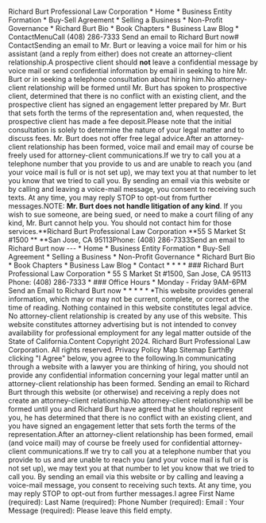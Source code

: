 Richard Burt Professional Law Corporation  * Home  * Business Entity Formation  * Buy-Sell Agreement  * Selling a Business  * Non-Profit Governance  * Richard Burt Bio  * Book Chapters  * Business Law Blog  * ContactMenuCall (408) 286-7333 Send an email to Richard Burt now# ContactSending an email to Mr. Burt or leaving a voice mail for him or his assistant (and a reply from either) does not create an attorney-client relationship.A prospective client should **not** leave a confidential message by voice mail or send confidential information by email in seeking to hire Mr. Burt or in seeking a telephone consultation about hiring him.No attorney-client relationship will be formed until Mr. Burt has spoken to prospective client, determined that there is no conflict with an existing client, and the prospective client has signed an engagement letter prepared by Mr. Burt that sets forth the terms of the representation and, when requested, the prospective client has made a fee deposit.Please note that the initial consultation is solely to determine the nature of your legal matter and to discuss fees. Mr. Burt does not offer free legal advice.After an attorney-client relationship has been formed, voice mail and email may of course be freely used for attorney-client communications.If we try to call you at a telephone number that you provide to us and are unable to reach you (and your voice mail is full or is not set up), we may text you at that number to let you know that we tried to call you. By sending an email via this website or by calling and leaving a voice-mail message, you consent to receiving such texts. At any time, you may reply STOP to opt-out from further messages.NOTE: **Mr. Burt does not handle litigation of any kind**. If you wish to sue someone, are being sued, or need to make a court filing of any kind, Mr. Burt cannot help you. You should not contact him for those services.**Richard Burt Professional Law Corporation  **55 S Market St #1500 **  **San Jose, CA 95113Phone: (408) 286-7333Send an email to Richard Burt now    ---      * Home  * Business Entity Formation  * Buy-Sell Agreement  * Selling a Business  * Non-Profit Governance  * Richard Burt Bio  * Book Chapters  * Business Law Blog  * Contact  *   *   *   * ### Richard Burt Professional Law Corporation  * 55 S Market St #1500,   San Jose, CA 95113  Phone: (408) 286-7333  * ### Office Hours  * Monday - Friday 9AM-6PM    Send an Email to Richard Burt now  *   *   * * * *This website provides general information, which may or may not be current, complete, or correct at the time of reading. Nothing contained in this website constitutes legal advice. No attorney-client relationship is created by any use of this website. This website constitutes attorney advertising but is not intended to convey availability for professional employment for any legal matter outside of the State of California.Content Copyright 2024. Richard Burt Professional Law Corporation. All rights reserved. Privacy Policy Map Sitemap EarthBy clicking "I Agree" below, you agree to the following.In communicating through a website with a lawyer you are thinking of hiring, you should not provide any confidential information concerning your legal matter until an attorney-client relationship has been formed. Sending an email to Richard Burt through this website (or otherwise) and receiving a reply does not create an attorney-client relationship.No attorney-client relationship will be formed until you and Richard Burt have agreed that he should represent you, he has determined that there is no conflict with an existing client, and you have signed an engagement letter that sets forth the terms of the representation.After an attorney-client relationship has been formed, email (and voice mail) may of course be freely used for confidential attorney-client communications.If we try to call you at a telephone number that you provide to us and are unable to reach you (and your voice mail is full or is not set up), we may text you at that number to let you know that we tried to call you. By sending an email via this website or by calling and leaving a voice-mail message, you consent to receiving such texts. At any time, you may reply STOP to opt-out from further messages.I agree First Name (required):  Last Name (required):  Phone Number (required):  Email :  Your Message (required):  Please leave this field empty. 